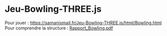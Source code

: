 # Jeu-Bowling-THREE.js
Pour jouer : https://samanismail.fr/Jeu-Bowling-THREE.js/html/Bowling.html  
Pour comprendre la structure : [Rapport_Bowling.pdf](https://github.com/samanismail/Jeu-Bowling-THREE.js/blob/master/Rapport_Bowling.pdf)
